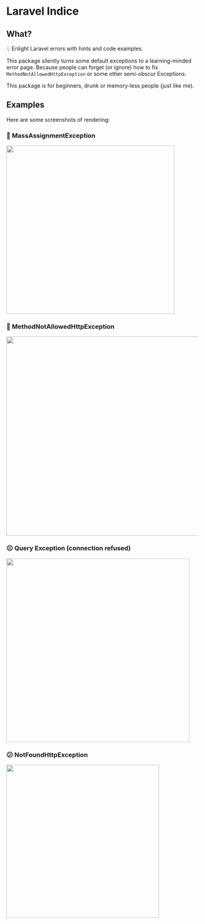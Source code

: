 # Laravel Indice

## What?

💡 Enlight Laravel errors with hints and code examples.

This package silently turns some default exceptions to a learning-minded error page. 
Because people can forget (or ignore)
how to fix `MethodNotAllowedHttpException` or 
some other semi-obscur Exceptions. 

This package is for beginners, drunk or memory-less people (just like me).

## Examples

Here are some screenshots of rendering:

### 🤔 MassAssignmentException

<img src="https://user-images.githubusercontent.com/1575946/36801066-59d00bcc-1cb1-11e8-99f5-4b9b6e0be238.png" width="440">


### 🤨 MethodNotAllowedHttpException

<img width="520" src="https://user-images.githubusercontent.com/1575946/36840385-0bd81f56-1d45-11e8-96ad-b2a0d7068fc2.png">

### 😐 Query Exception (connection refused)

<img width="480" src="https://user-images.githubusercontent.com/1575946/36840637-ff6ba03e-1d45-11e8-9dd0-c6c35b1f9f11.png">

### 😕 NotFoundHttpException

<img width="400" src="https://user-images.githubusercontent.com/1575946/36840375-07713466-1d45-11e8-98d8-08ae9a53f50b.png">
